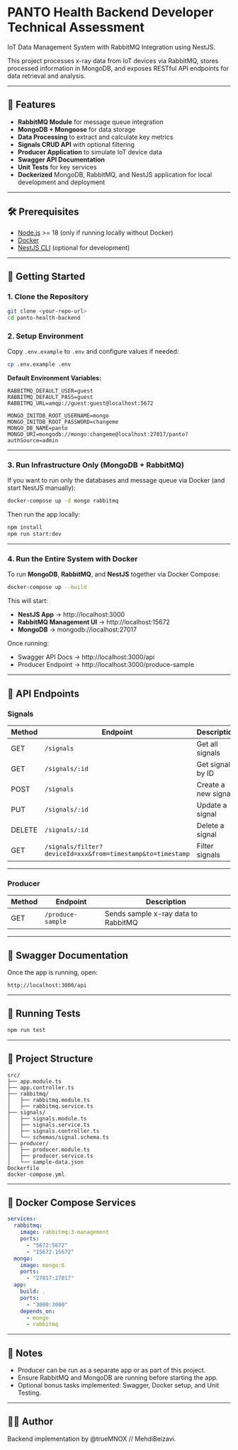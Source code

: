 # PANTO Health Backend Developer Technical Assessment

IoT Data Management System with RabbitMQ Integration using NestJS.

This project processes x-ray data from IoT devices via RabbitMQ, stores processed information in MongoDB, and exposes RESTful API endpoints for data retrieval and analysis.

---

## 📌 Features
- **RabbitMQ Module** for message queue integration
- **MongoDB + Mongoose** for data storage
- **Data Processing** to extract and calculate key metrics
- **Signals CRUD API** with optional filtering
- **Producer Application** to simulate IoT device data
- **Swagger API Documentation**
- **Unit Tests** for key services
- **Dockerized** MongoDB, RabbitMQ, and NestJS application for local development and deployment

---

## 🛠 Prerequisites
- [Node.js](https://nodejs.org/) >= 18 (only if running locally without Docker)
- [Docker](https://www.docker.com/)
- [NestJS CLI](https://docs.nestjs.com/cli/overview) (optional for development)

---

## 🚀 Getting Started

### 1. Clone the Repository
```bash
git clone <your-repo-url>
cd panto-health-backend
```

### 2. Setup Environment
Copy `.env.example` to `.env` and configure values if needed:
```bash
cp .env.example .env
```

**Default Environment Variables:**
```env
RABBITMQ_DEFAULT_USER=guest
RABBITMQ_DEFAULT_PASS=guest
RABBITMQ_URL=amqp://guest:guest@localhost:5672

MONGO_INITDB_ROOT_USERNAME=mongo
MONGO_INITDB_ROOT_PASSWORD=changeme
MONGO_DB_NAME=panto
MONGO_URI=mongodb://mongo:changeme@localhost:27017/panto?authSource=admin
```

---

### 3. Run Infrastructure Only (MongoDB + RabbitMQ)
If you want to run only the databases and message queue via Docker (and start NestJS manually):
```bash
docker-compose up -d mongo rabbitmq
```
Then run the app locally:
```bash
npm install
npm run start:dev
```

---

### 4. Run the Entire System with Docker
To run **MongoDB**, **RabbitMQ**, and **NestJS** together via Docker Compose:
```bash
docker-compose up --build
```
This will start:
- **NestJS App** → http://localhost:3000
- **RabbitMQ Management UI** → http://localhost:15672
- **MongoDB** → mongodb://localhost:27017

Once running:
- Swagger API Docs → http://localhost:3000/api
- Producer Endpoint → http://localhost:3000/produce-sample

---

## 📡 API Endpoints

### Signals
| Method | Endpoint | Description |
|--------|----------|-------------|
| GET    | `/signals` | Get all signals |
| GET    | `/signals/:id` | Get signal by ID |
| POST   | `/signals` | Create a new signal |
| PUT    | `/signals/:id` | Update a signal |
| DELETE | `/signals/:id` | Delete a signal |
| GET    | `/signals/filter?deviceId=xxx&from=timestamp&to=timestamp` | Filter signals |

---

### Producer
| Method | Endpoint | Description |
|--------|----------|-------------|
| GET    | `/produce-sample` | Sends sample x-ray data to RabbitMQ |

---

## 📑 Swagger Documentation
Once the app is running, open:
```
http://localhost:3000/api
```

---

## 🧪 Running Tests
```bash
npm run test
```

---

## 📂 Project Structure
```
src/
├── app.module.ts
├── app.controller.ts
├── rabbitmq/
│   ├── rabbitmq.module.ts
│   ├── rabbitmq.service.ts
├── signals/
│   ├── signals.module.ts
│   ├── signals.service.ts
│   ├── signals.controller.ts
│   └── schemas/signal.schema.ts
├── producer/
│   ├── producer.module.ts
│   ├── producer.service.ts
│   └── sample-data.json
Dockerfile
docker-compose.yml
```

---

## 🐳 Docker Compose Services
```yaml
services:
  rabbitmq:
    image: rabbitmq:3-management
    ports:
      - "5672:5672"
      - "15672:15672"
  mongo:
    image: mongo:6
    ports:
      - "27017:27017"
  app:
    build: .
    ports:
      - "3000:3000"
    depends_on:
      - mongo
      - rabbitmq
```

---

## 📌 Notes
- Producer can be run as a separate app or as part of this project.
- Ensure RabbitMQ and MongoDB are running before starting the app.
- Optional bonus tasks implemented: Swagger, Docker setup, and Unit Testing.

---

## 👨‍💻 Author
Backend implementation by @trueMNOX // MehdiBeizavi.
